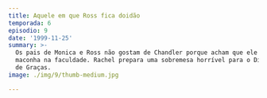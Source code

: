 ```yaml
---
title: Aquele em que Ross fica doidão
temporada: 6
episodio: 9
date: '1999-11-25'
summary: >-
  Os pais de Monica e Ross não gostam de Chandler porque acham que ele fumava
  maconha na faculdade. Rachel prepara uma sobremesa horrível para o Dia de Ação
  de Graças.
image: ./img/9/thumb-medium.jpg

---
```

